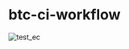 # btc-ci-workflow

![test_ec](https://github.com/thabok/btc-ci-workflow/actions/workflows/test_ec.yml/badge.svg)

